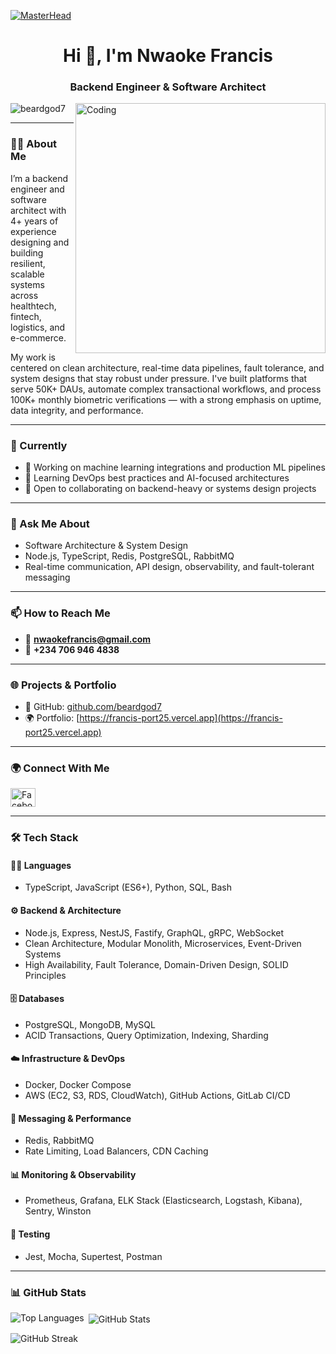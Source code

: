 [![MasterHead](https://devtechnosys.com/insights/wp-content/uploads/2021/07/full-stack-development.gif)](https://github.com/beardgod7)
<h1 align="center">Hi 👋, I'm Nwaoke Francis</h1>
<h3 align="center">Backend Engineer & Software Architect</h3>

<img align="right" alt="Coding" width="400" src="https://cdn.dribbble.com/users/1162077/screenshots/3848914/programmer.gif">

<p align="left"> <img src="https://komarev.com/ghpvc/?username=beardgod7&label=Profile%20views&color=0e75b6&style=flat" alt="beardgod7" /> </p>

---

### 👨‍💻 About Me

I’m a backend engineer and software architect with 4+ years of experience designing and building resilient, scalable systems across healthtech, fintech, logistics, and e-commerce.

My work is centered on clean architecture, real-time data pipelines, fault tolerance, and system designs that stay robust under pressure. I've built platforms that serve 50K+ DAUs, automate complex transactional workflows, and process 100K+ monthly biometric verifications — with a strong emphasis on uptime, data integrity, and performance.

---

### 🚀 Currently

- 🔭 Working on machine learning integrations and production ML pipelines  
- 🌱 Learning DevOps best practices and AI-focused architectures  
- 🤝 Open to collaborating on backend-heavy or systems design projects

---

### 💬 Ask Me About

- Software Architecture & System Design  
- Node.js, TypeScript, Redis, PostgreSQL, RabbitMQ  
- Real-time communication, API design, observability, and fault-tolerant messaging

---

### 📫 How to Reach Me

- 📧 **nwaokefrancis@gmail.com**  
- 📱 **+234 706 946 4838**

---

### 🌐 Projects & Portfolio

- 💼 GitHub: [github.com/beardgod7](https://github.com/beardgod7)  
- 🌍 Portfolio: [https://francis-port25.vercel.app](https://francis-port25.vercel.app)

---

### 🌍 Connect With Me

<a href="https://fb.com/nwaoke francis ericson" target="blank">
  <img align="center" src="https://raw.githubusercontent.com/rahuldkjain/github-profile-readme-generator/master/src/images/icons/Social/facebook.svg" alt="Facebook" height="30" width="40" />
</a>

---

### 🛠️ Tech Stack

#### 👨‍💻 Languages
- TypeScript, JavaScript (ES6+), Python, SQL, Bash

#### ⚙️ Backend & Architecture
- Node.js, Express, NestJS, Fastify, GraphQL, gRPC, WebSocket  
- Clean Architecture, Modular Monolith, Microservices, Event-Driven Systems  
- High Availability, Fault Tolerance, Domain-Driven Design, SOLID Principles

#### 🗄️ Databases
- PostgreSQL, MongoDB, MySQL  
- ACID Transactions, Query Optimization, Indexing, Sharding

#### ☁️ Infrastructure & DevOps
- Docker, Docker Compose  
- AWS (EC2, S3, RDS, CloudWatch), GitHub Actions, GitLab CI/CD

#### 📨 Messaging & Performance
- Redis, RabbitMQ  
- Rate Limiting, Load Balancers, CDN Caching

#### 📊 Monitoring & Observability
- Prometheus, Grafana, ELK Stack (Elasticsearch, Logstash, Kibana), Sentry, Winston

#### 🧪 Testing
- Jest, Mocha, Supertest, Postman

---

### 📊 GitHub Stats

<p>
  <img align="left" src="https://github-readme-stats.vercel.app/api/top-langs?username=beardgod7&show_icons=true&locale=en&layout=compact" alt="Top Languages" />
</p>

<p>
  &nbsp;<img align="center" src="https://github-readme-stats.vercel.app/api?username=beardgod7&show_icons=true&locale=en" alt="GitHub Stats" />
</p>

<p>
  <img align="center" src="https://github-readme-streak-stats.herokuapp.com/?user=beardgod7&" alt="GitHub Streak" />
</p>

